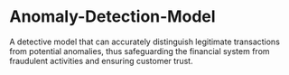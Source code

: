 # Anomaly-Detection-Model
A detective model that can accurately distinguish legitimate transactions from potential anomalies, thus safeguarding the financial system from fraudulent activities and ensuring customer trust.
